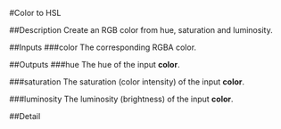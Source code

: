 #Color to HSL

##Description
Create an RGB color from hue, saturation and luminosity.

##Inputs
###color
The corresponding RGBA color.

##Outputs
###hue
The hue of the input **color**.

###saturation
The saturation (color intensity) of the input **color**.

###luminosity
The luminosity (brightness) of the input **color**.

##Detail

